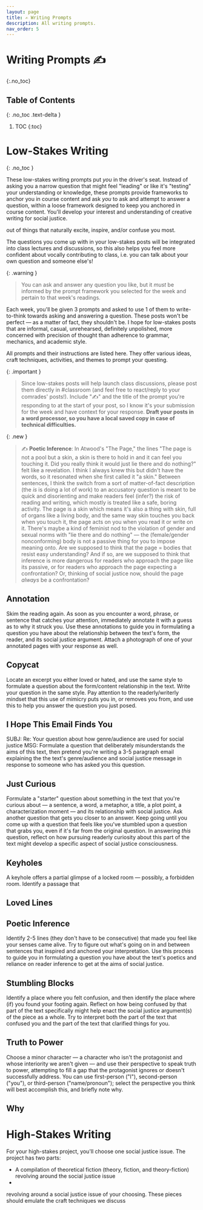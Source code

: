 ```yaml
---
layout: page
title: ✍️ Writing Prompts
description: All writing prompts.
nav_order: 5
---
```

    
# Writing Prompts ✍️
{:.no_toc}

## Table of Contents
{: .no_toc .text-delta }

1. TOC
{:toc}


# Low-Stakes Writing
{: .no_toc }

These low-stakes writing prompts put *you* in the driver's seat. Instead of asking you a narrow question that might feel "leading" or like it's "testing" your understanding or knowledge, these prompts provide frameworks to anchor you in course content and ask *you* to ask and attempt to answer a question, within a loose framework designed to keep you anchored in course content. You'll develop your interest and understanding of creative writing for social justice. 

out of things that naturally excite, inspire, and/or confuse you most.

The questions you come up with in your low-stakes posts will be integrated into class lectures and discussions, so this also helps you feel more confident about vocally contributing to class, i.e. you can talk about your own question and someone else's!

{: .warning }
> You can ask and answer any question you like, but it *must* be informed by the prompt framework you selected for the week and pertain to that week's readings. 

Each week, you'll be given 3 prompts and asked to use 1 of them to write-to-think towards asking and answering a question. These posts won't be perfect &mdash; as a matter of fact, they shouldn't be. I hope for low-stakes posts that are informal, casual, unrehearsed, definitely unpolished, more concerned with precision of thought than adherence to grammar, mechanics, and academic style. 

All prompts and their instructions are listed here. They offer various ideas, craft techniques, activities, and themes to prompt your questing. 

{: .important }
> Since low-stakes posts will help launch class discussions, please post them directly in #classroom (and feel free to react/reply to your comrades' posts!). Include "✍️" and the title of the prompt you're responding to at the start of your post, so I know it's your submission for the week and have context for your response. **Draft your posts in a word processor, so you have a local saved copy in case of technical difficulties.** 

{: .new }
> ✍️ **Poetic Inference**: In Atwood's "The Page," the lines "The page is not a pool but a skin, a skin is there to hold in and it can feel you touching it. Did you really think it would just lie there and do nothing?" felt like a revelation. I think I always knew this but didn't have the words, so it resonated when she first called it "a skin." Between sentences, I think the switch from a sort of matter-of-fact description (the *is* is doing a lot of work) to an accusatory question is meant to be quick and disorienting and make readers feel (infer?) the risk of reading and writing, which mostly is treated like a safe, boring activity. The page is a skin which means it's also a thing with skin, full of organs like a living body, and the same way skin touches you back when you touch it, the page acts on you when you read it or write on it. There's maybe a kind of feminist nod to the violation of gender and sexual norms with "lie there and do nothing" &mdash; the (female/gender nonconforming) body is not a passive thing for you to impose meaning onto. Are we supposed to think that the page = bodies that resist easy understanding? And if so, are we supposed to think that inference is more dangerous for readers who approach the page like its passive, or for readers who approach the page expecting a confrontation? Or, thinking of social justice now, should the page *always* be a confrontation?

## Annotation

Skim the reading again. As soon as you encounter a word, phrase, or sentence that catches
your attention, immediately annotate it with a guess as to why it struck you. Use these annotations to guide you in formulating a question you have about the relationship between the text's form, the reader, and its social justice argument. Attach a photograph of one of your annotated pages with your response as well. 

## Copycat

Locate an excerpt you either loved or hated, and use the same style to formulate a question about the form/content relationship in the text. Write your question in the same style. Pay attention to the readerly/writerly mindset that this use of mimicry puts you in, or removes you from, and use this to help you answer the question you just posed.

## I Hope This Email Finds You

SUBJ: Re: Your question about how genre/audience are used for social justice
MSG: Formulate a question that deliberately misunderstands the aims of this text, then pretend you're writing a 3-5 paragraph email explaining the the text's genre/audience and social justice message in response to someone who has asked you this question. 

## Just Curious

Formulate a "starter" question about something in the text that you're curious about &mdash; a sentence, a word, a metaphor, a title, a plot point, a characterization moment &mdash; and its relationship with social justice. Ask another question that gets you closer to an answer. Keep going until you come up with a question that feels like you've stumbled upon a question that grabs you, even if it's far from the original question. In answering *this* question, reflect on how pursuing readerly curiosity about this part of the text might develop a specific aspect of social justice consciousness.

## Keyholes

A keyhole offers a partial glimpse of a locked room &mdash; possibly, a forbidden room. Identify a passage that 


## Loved Lines



## Poetic Inference

Identify 2-5 lines (they don't have to be consecutive) that made you feel like your senses came alive. Try to figure out what's going on in and between sentences that inspired and anchored your interpretation. Use this process to guide you in formulating a question you have about the text's poetics and reliance on reader inference to get at the aims of social justice.

## Stumbling Blocks

Identify a place where you felt confusion, and then identify the place where (if) you found your footing again. Reflect on how being confused by that part of the text specifically might help enact the social justice argument(s) of the piece as a whole. Try to interpret both the part of the text that confused you and the part of the text that clarified things for you. 

## Truth to Power

Choose a minor character &mdash; a character who isn't the protagonist and whose interiority we aren't given &mdash; and use their perspective to speak truth to power, attempting to fill a gap that the protagonist ignores or doesn't successfully address. You can use first-person ("I"), second-person ("you"), or third-person ("name/pronoun"); select the perspective you think will best accomplish this, and briefly note why.

## Why



# High-Stakes Writing

For your high-stakes project, you'll choose one social justice issue. The project has two parts: 

- A compilation of theoretical fiction (theory, fiction, and theory-fiction) revolving around the social justice issue 
- 



 revolving around a social justice issue of your choosing. These pieces should emulate the craft techniques we discuss